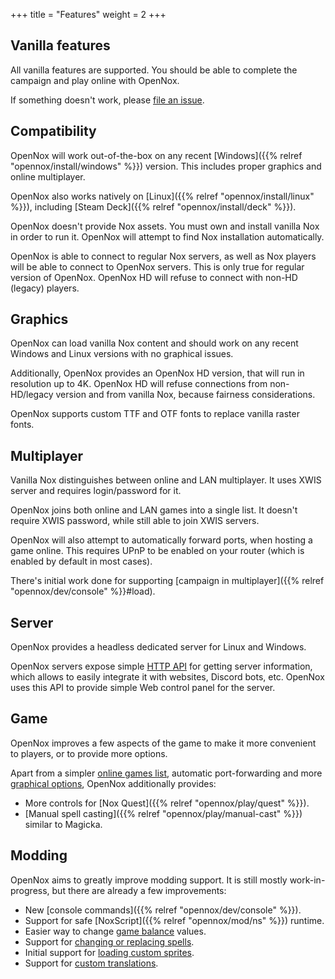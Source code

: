 +++
title = "Features"
weight = 2
+++

## Vanilla features

All vanilla features are supported. You should be able to complete the campaign and play online with OpenNox.

If something doesn't work, please [file an issue](https://github.com/noxworld-dev/opennox/issues/new/choose).

## Compatibility

OpenNox will work out-of-the-box on any recent [Windows]({{% relref "opennox/install/windows" %}}) version. This includes proper graphics and online multiplayer.

OpenNox also works natively on [Linux]({{% relref "opennox/install/linux" %}}), including [Steam Deck]({{% relref "opennox/install/deck" %}}).

OpenNox doesn't provide Nox assets. You must own and install vanilla Nox in order to run it.
OpenNox will attempt to find Nox installation automatically.

OpenNox is able to connect to regular Nox servers, as well as Nox players will be able to connect to OpenNox servers.
This is only true for regular version of OpenNox. OpenNox HD will refuse to connect with non-HD (legacy) players.

## Graphics

OpenNox can load vanilla Nox content and should work on any recent Windows and Linux versions with no graphical issues.

Additionally, OpenNox provides an OpenNox HD version, that will run in resolution up to 4K.
OpenNox HD will refuse connections from non-HD/legacy version and from vanilla Nox, because fairness considerations.

OpenNox supports custom TTF and OTF fonts to replace vanilla raster fonts.

## Multiplayer

Vanilla Nox distinguishes between online and LAN multiplayer. It uses XWIS server and requires login/password for it.

OpenNox joins both online and LAN games into a single list. It doesn't require XWIS password, while still able to join XWIS servers.

OpenNox will also attempt to automatically forward ports, when hosting a game online.
This requires UPnP to be enabled on your router (which is enabled by default in most cases).

There's initial work done for supporting [campaign in multiplayer]({{% relref "opennox/dev/console" %}}#load).

## Server

OpenNox provides a headless dedicated server for Linux and Windows.

OpenNox servers expose simple [HTTP API](server-api.md) for getting server information,
which allows to easily integrate it with websites, Discord bots, etc.
OpenNox uses this API to provide simple Web control panel for the server.

## Game

OpenNox improves a few aspects of the game to make it more convenient to players, or to provide more options.

Apart from a simpler [online games list](#multiplayer), automatic port-forwarding and more [graphical options](#graphics),
OpenNox additionally provides:

- More controls for [Nox Quest]({{% relref "opennox/play/quest" %}}).
- [Manual spell casting]({{% relref "opennox/play/manual-cast" %}}) similar to Magicka.

## Modding

OpenNox aims to greatly improve modding support. It is still mostly work-in-progress, but there are already a few improvements:

- New [console commands]({{% relref "opennox/dev/console" %}}).
- Support for safe [NoxScript]({{% relref "opennox/mod/ns" %}}) runtime.
- Easier way to change [game balance](mod-balance.md) values.
- Support for [changing or replacing spells](mod-spells.md).
- Initial support for [loading custom sprites](mod-sprites.md).
- Support for [custom translations](mod-translation.md).
